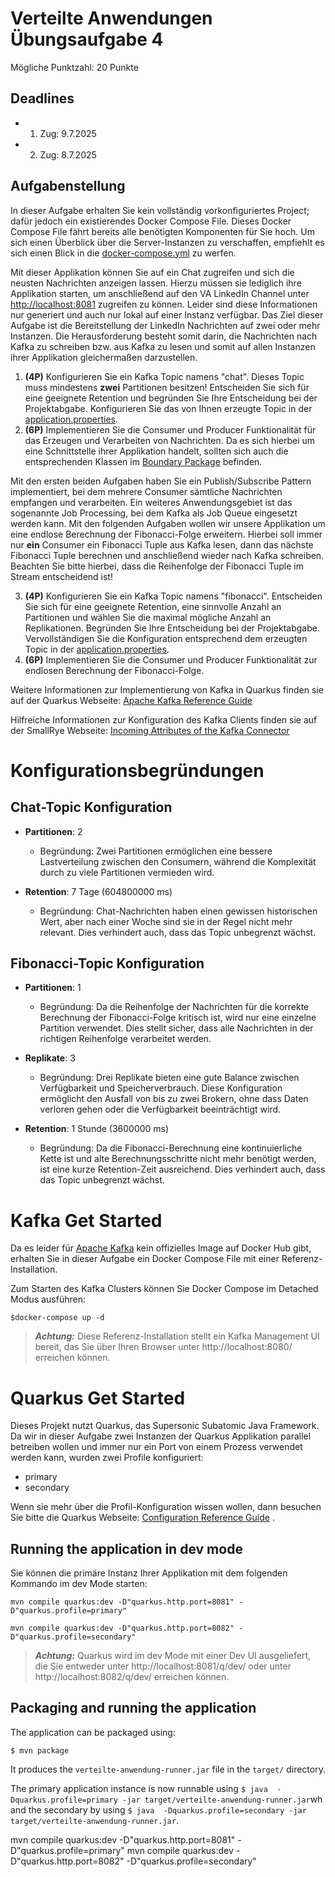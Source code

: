 # Verteilte Anwendungen Übungsaufgabe 4

Mögliche Punktzahl: 20 Punkte

## Deadlines

- 1. Zug: 9.7.2025
- 2. Zug: 8.7.2025 

## Aufgabenstellung
In dieser Aufgabe erhalten Sie kein vollständig vorkonfiguriertes Project; 
dafür jedoch ein existierendes Docker Compose File. 
Dieses Docker Compose File fährt bereits alle benötigten Komponenten für Sie hoch.
Um sich einen Überblick über die Server-Instanzen zu verschaffen, empfiehlt es sich einen Blick in die [docker-compose.yml](docker-compose.yml) zu werfen.

Mit dieser Applikation können Sie
auf ein Chat zugreifen und sich die neusten 
Nachrichten anzeigen lassen. Hierzu müssen sie lediglich 
ihre Applikation starten, um anschließend auf den 
VA LinkedIn Channel unter [http://localhost:8081](http://localhost:8081)
zugreifen zu können.
Leider sind diese Informationen nur generiert und auch nur lokal 
auf einer Instanz verfügbar.
Das Ziel dieser Aufgabe ist die Bereitstellung der LinkedIn Nachrichten auf zwei oder mehr Instanzen.
Die Herausforderung besteht somit darin, die Nachrichten nach Kafka zu schreiben bzw. 
aus Kafka zu lesen und somit auf allen Instanzen ihrer Applikation 
gleichermaßen darzustellen.

1.  **(4P)** Konfigurieren Sie ein Kafka Topic namens "chat".
Dieses Topic muss mindestens **zwei** Partitionen besitzen!
Entscheiden Sie sich für eine geeignete Retention und begründen Sie Ihre
Entscheidung bei der Projektabgabe.
Konfigurieren Sie das von Ihnen erzeugte Topic in der
[application.properties](src/main/resources/application.properties).
2.  **(6P)** Implementieren Sie die Consumer und Producer Funktionalität
für das Erzeugen und Verarbeiten von Nachrichten.
Da es sich hierbei um eine Schnittstelle ihrer Applikation handelt,
sollten sich auch die entsprechenden Klassen im 
[Boundary Package](src/main/java/de/berlin/htw/boundary)
befinden.

Mit den ersten beiden Aufgaben haben Sie ein Publish/Subscribe Pattern
implementiert, bei dem mehrere Consumer sämtliche Nachrichten
empfangen und verarbeiten. Ein weiteres Anwendungsgebiet ist das 
sogenannte Job Processing,
bei dem Kafka als Job Queue eingesetzt werden kann. Mit den folgenden Aufgaben
wollen wir unsere Applikation um eine endlose Berechnung der
Fibonacci-Folge erweitern. Hierbei soll immer nur **ein** Consumer
ein Fibonacci Tuple aus Kafka lesen, 
dann das nächste Fibonacci Tuple berechnen und anschließend
wieder nach Kafka schreiben. Beachten Sie bitte hierbei, dass die 
Reihenfolge der Fibonacci Tuple im Stream entscheidend ist!

3.  **(4P)** Konfigurieren Sie ein Kafka Topic namens "fibonacci".
Entscheiden Sie sich für eine geeignete Retention, eine sinnvolle
Anzahl an Partitionen und wählen Sie die maximal mögliche Anzahl an Replikationen.
Begründen Sie Ihre Entscheidung bei der Projektabgabe.
Vervollständigen Sie die Konfiguration entsprechend dem erzeugten Topic in der
[application.properties](src/main/resources/application.properties).
4.  **(6P)** Implementieren Sie die Consumer und Producer Funktionalität zur
endlosen Berechnung der Fibonacci-Folge. 

Weitere Informationen zur Implementierung von Kafka in 
Quarkus finden sie auf der Quarkus Webseite: 
[Apache Kafka Reference Guide](https://quarkus.io/guides/kafka)

Hilfreiche Informationen zur Konfiguration des Kafka Clients
finden sie auf der SmallRye Webseite:
[Incoming Attributes of the Kafka Connector](https://smallrye.io/smallrye-reactive-messaging/smallrye-reactive-messaging/3.1/kafka/kafka.html#_configuration_reference) 

# Konfigurationsbegründungen

## Chat-Topic Konfiguration
- **Partitionen**: 2
  - Begründung: Zwei Partitionen ermöglichen eine bessere Lastverteilung zwischen den Consumern, während die Komplexität durch zu viele Partitionen vermieden wird.
  
- **Retention**: 7 Tage (604800000 ms)
  - Begründung: Chat-Nachrichten haben einen gewissen historischen Wert, aber nach einer Woche sind sie in der Regel nicht mehr relevant. Dies verhindert auch, dass das Topic unbegrenzt wächst.

## Fibonacci-Topic Konfiguration
- **Partitionen**: 1
  - Begründung: Da die Reihenfolge der Nachrichten für die korrekte Berechnung der Fibonacci-Folge kritisch ist, wird nur eine einzelne Partition verwendet. Dies stellt sicher, dass alle Nachrichten in der richtigen Reihenfolge verarbeitet werden.
  
- **Replikate**: 3
  - Begründung: Drei Replikate bieten eine gute Balance zwischen Verfügbarkeit und Speicherverbrauch. Diese Konfiguration ermöglicht den Ausfall von bis zu zwei Brokern, ohne dass Daten verloren gehen oder die Verfügbarkeit beeinträchtigt wird.
  
- **Retention**: 1 Stunde (3600000 ms)
  - Begründung: Da die Fibonacci-Berechnung eine kontinuierliche Kette ist und alte Berechnungsschritte nicht mehr benötigt werden, ist eine kurze Retention-Zeit ausreichend. Dies verhindert auch, dass das Topic unbegrenzt wächst.

# Kafka Get Started

Da es leider für [Apache Kafka](https://kafka.apache.org/) kein
offizielles Image auf Docker Hub gibt,
erhalten Sie in dieser Aufgabe ein Docker Compose File
mit einer Referenz-Installation.

Zum Starten des Kafka Clusters können Sie Docker Compose im Detached Modus ausführen:
```shell script
$docker-compose up -d
```
> **_Achtung:_**  Diese Referenz-Installation stellt ein Kafka Management UI bereit, das Sie über Ihren Browser unter http://localhost:8080/ erreichen können.

# Quarkus Get Started

Dieses Projekt nutzt Quarkus, das Supersonic Subatomic Java Framework.
Da wir in dieser Aufgabe zwei Instanzen der Quarkus Applikation parallel
betreiben wollen und immer nur ein Port von einem Prozess verwendet
werden kann, wurden zwei Profile konfiguriert:
- primary
- secondary

Wenn sie mehr über die Profil-Konfiguration wissen wollen,
dann besuchen Sie bitte die Quarkus Webseite:
[Configuration Reference Guide](https://quarkus.io/guides/config-reference) .

## Running the application in dev mode

Sie können die primäre Instanz Ihrer Applikation mit dem folgenden Kommando
im dev Mode starten:
```shell script
mvn compile quarkus:dev -D"quarkus.http.port=8081" -D"quarkus.profile=primary"
```

```shell script
mvn compile quarkus:dev -D"quarkus.http.port=8082" -D"quarkus.profile=secondary"
```

> **_Achtung:_**  Quarkus wird im dev Mode mit einer Dev UI ausgeliefert,
die Sie entweder unter http://localhost:8081/q/dev/ oder unter
http://localhost:8082/q/dev/ erreichen können.

## Packaging and running the application

The application can be packaged using:
```shell script
$ mvn package
```
It produces the `verteilte-anwendung-runner.jar` file in the `target/` directory.

The primary application instance is now runnable using 
`$ java  -Dquarkus.profile=primary -jar target/verteilte-anwendung-runner.jar`wh
and the secondary by using
`$ java  -Dquarkus.profile=secondary -jar target/verteilte-anwendung-runner.jar`.

mvn compile quarkus:dev -D"quarkus.http.port=8081" -D"quarkus.profile=primary"
mvn compile quarkus:dev -D"quarkus.http.port=8082" -D"quarkus.profile=secondary"